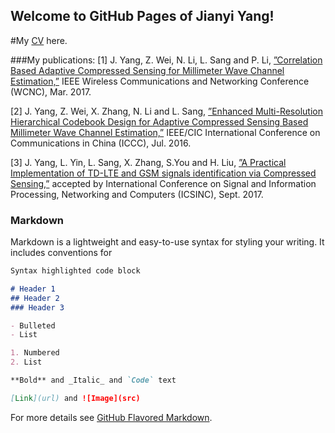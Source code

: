 ## Welcome to GitHub Pages of Jianyi Yang!

#My [CV](https://github.com/CoolYaung/CoolYaung.github.io/blob/master/CV_YANG(6).pdf) here.

###My publications:
[1] J. Yang, Z. Wei, N. Li, L. Sang and P. Li, [”Correlation Based Adaptive Compressed Sensing for Millimeter Wave Channel Estimation,”](https://github.com/CoolYaung/CoolYaung.github.io/blob/master/Correlation%20Based%20Adaptive%20Compressed%20Sensing%20for%20Millimeter%20Wave%20Channel%20Estimation.pdf) IEEE Wireless Communications and Networking Conference (WCNC), Mar. 2017.

[2] J. Yang, Z. Wei, X. Zhang, N. Li and L. Sang, [”Enhanced Multi-Resolution Hierarchical Codebook Design for Adaptive Compressed
Sensing Based Millimeter Wave Channel Estimation,”](https://github.com/CoolYaung/CoolYaung.github.io/blob/master/Correlation%20Based%20Adaptive%20Compressed%20Sensing%20for%20Millimeter%20Wave%20Channel%20Estimation.pdf) IEEE/CIC International Conference on Communications in China (ICCC), Jul. 2016.

[3] J. Yang, L. Yin, L. Sang, X. Zhang, S.You and H. Liu, [”A Practical Implementation of TD-LTE and GSM signals identification via Compressed Sensing,”](https://github.com/CoolYaung/CoolYaung.github.io/blob/master/A%20Practical%20Implementation%20of%20TD-LTE%20and%20GSM%20signals%20identification%20via%20Compressed%20Sensing.pdf) accepted by International Conference on Signal and Information Processing, Networking and Computers (ICSINC), Sept. 2017.


### Markdown

Markdown is a lightweight and easy-to-use syntax for styling your writing. It includes conventions for

```markdown
Syntax highlighted code block

# Header 1
## Header 2
### Header 3

- Bulleted
- List

1. Numbered
2. List

**Bold** and _Italic_ and `Code` text

[Link](url) and ![Image](src)
```

For more details see [GitHub Flavored Markdown](https://guides.github.com/features/mastering-markdown/).


